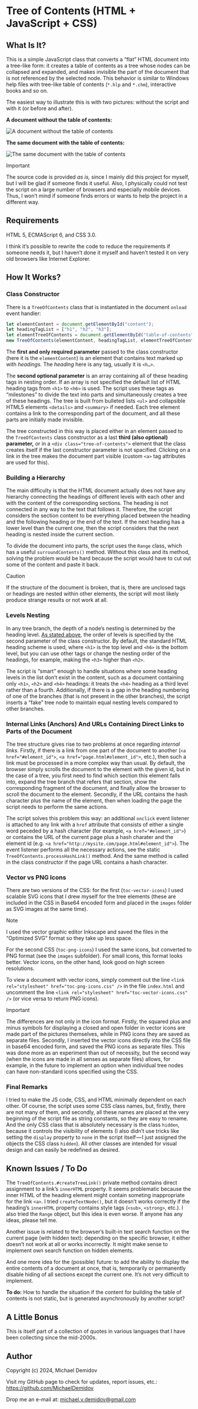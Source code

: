 Tree of Contents (HTML + JavaScript + CSS)
==========================================

What Is It?
-----------

This is a simple JavaScript class that converts a “flat” HTML document into a tree-like form: it creates a table of contents as a tree whose nodes can be collapsed and expanded, and makes invisible the part of the document that is not referenced by the selected node. This behavior is similar to Windows help files with tree-like table of contents (`*.hlp` and `*.chm`), interactive books and so on.

The easiest way to illustrate this is with two pictures: without the script and with it (or before and after).

**A document without the table of contents:**

![A document without the table of contents](images/no_toc.jpg)

**The same document with the table of contents:**

![The same document with the table of contents](images/toc.jpg)

> [!IMPORTANT]
> The source code is provided *as is,* since I mainly did this project for myself, but I will be glad if someone finds it useful. Also, I physically could not test the script on a large number of browsers and especially mobile devices. Thus, I won’t mind if someone finds errors or wants to help the project in a different way.

Requirements
------------

HTML 5, ECMAScript 6, and CSS 3.0.

I think it’s possible to rewrite the code to reduce the requirements if someone needs it, but I haven’t done it myself and haven’t tested it on very old browsers like Internet Explorer.

How It Works?
-------------

### Class Constructor

There is a `TreeOfContents` class that is instantiated in the document `onload` event handler:

```JavaScript
let elementContent = document.getElementById("content");
let headingTagList = ["h1", "h2", "h3"];
let elementTreeOfContents = document.getElementById("table-of-contents");
new TreeOfContents(elementContent, headingTagList, elementTreeOfContents);
```

The **first and only required parameter** passed to the class constructor (here it is the `elementContent`) is an element that contains text marked up with *headings.* The *heading* here is any tag, usually it is `<h…>`.

The **second optional parameter** is an array containing all of these heading tags in nesting order. If an array is not specified the default list of HTML heading tags from `<h1>` to `<h6>` is used. The script uses these tags as “milestones” to divide the text into parts and simultaneously creates a tree of these headings. The tree is built from bulleted lists `<ul>` and collapsible HTML5 elements `<details>` and `<summary>` if needed. Each tree element contains a link to the corresponding part of the document, and all these parts are initially made invisible.

The tree constructed in this way is placed either in an element passed to the `TreeOfContents` class constructor as a last **third (also optional) parameter,** or in a `<div class="tree-of-contents">` element that the class creates itself if the last constructor parameter is not spacified. Clicking on a link in the tree makes the document part visible (custom `<a>` tag attributes are used for this).

### Building a Hierarchy

The main difficulty is that the HTML document actually does not have any hierarchy connecting the headings of different levels with each other and with the content of the corresponding sections. The heading is not connected in any way to the text that follows it. Therefore, the script considers the section content to be everything placed between the heading and the following heading or the end of the text. If the next heading has a lower level than the current one, then the script considers that the next heading is nested inside the current section.

To divide the document into parts, the script uses the `Range` class, which has a useful `surroundContents()` method. Without this class and its method, solving the problem would be hard because the script would have to cut out some of the content and paste it back.

> [!CAUTION]
> If the structure of the document is broken, that is, there are unclosed tags or headings are nested within other elements, the script will most likely produce strange results or not work at all.

### Levels Nesting

In any tree branch, the depth of a node’s nesting is determined by the heading level. [As stated above](#class-constructor), the order of levels is specified by the second parameter of the class constructor. By default, the standard HTML heading scheme is used, where `<h1>` is the top level and `<h6>` is the bottom level, but you can use other tags or change the nesting order of the headings, for example, making the `<h3>` higher than `<h2>`.

The script is “smart” enough to handle situations where some heading levels in the list don’t exist in the content, such as a document containing only `<h1>`, `<h2>` and `<h4>` headings: it treats the `<h4>` heading as a third level rather than a fourth. Additionally, if there is a gap in the heading numbering of one of the branches (that is not present in the other branches), the script inserts a “fake” tree node to maintain equal nesting levels compared to other branches.

### Internal Links (Anchors) And URLs Containing Direct Links to Parts of the Document

The tree structure gives rise to two problems at once regarding *internal links.* Firstly, if there is a link from one part of the document to another (`<a href="#element_id">`, `<a href="page.html#element_id">`, etc.), then such a link must be processed in a more complex way than usual. By default, the browser simply scrolls the document to the element with the given id, but in the case of a tree, you first need to find which section this element falls into, expand the tree branch that refers that section, show the corresponding fragment of the document, and finally allow the browser to scroll the document to the element. Secondly, if the URL contains the hash character plus the name of the element, then when loading the page the script needs to perform the same actions.

The script solves this problem this way: an additional `onclick` event listener is attached to any link with a `href` attribute that consists of either a single word peceded by a hash character (for example, `<a href="#element_id">`) or contains the URL of the current page plus a hash charater and the element id (e.g. `<a href="http://mysite.com/page.html#element_id">`). The event listener performs all the necessary actions, see the static `TreeOfContents.processHashLink()` method. And the same method is called in the class constructor if the page URL contains a hash character.

### Vector vs PNG Icons

There are two versions of the CSS: for the first (`toc-vector-icons`) I used scalable SVG icons that I drew myself for the tree elements (these are included in the CSS in Base64 encoded form and placed in the `images` folder as SVG images at the same time).

> [!NOTE]
> I used the vector graphic editor Inkscape and saved the files in the “Optimized SVG” format so they take up less space.

For the second CSS (`toc-png-icons`) I used the same icons, but converted to PNG format (see the `images` subfolder). For small icons, this format looks better. Vector icons, on the other hand, look good on high screen resolutions.

To view a document with vector icons, simply comment out the line `<link rel="stylesheet" href="toc-png-icons.css" />` in the file `index.html` and uncomment the line `<link rel="stylesheet" href="toc-vector-icons.css" />` (or vice versa to return PNG icons).

> [!IMPORTANT]
> The differences are not only in the icon format. Firstly, the squared plus and minus symbols for displaying a closed and open folder in vector icons are made part of the pictures themselves, while in PNG icons they are saved as separate files. Secondly, I inserted the vector icons directly into the CSS file in base64 encoded form, and saved the PNG icons as separate files.
> This was done more as an experiment than out of necessity, but the second way (when the icons are made in all senses as separate files) allows, for example, in the future to implement an option when individual tree nodes can have non-standard icons specified using the CSS.

### Final Remarks

I tried to make the JS code, CSS, and HTML minimally dependent on each other. Of course, the script uses some CSS class names, but, firstly, there are not many of them, and secondly, all these names are placed at the very beginning of the script file as string constants, so they are easy to rename. And the only CSS class that is absolutely necessary is the class `hidden`, because it controls the visibility of elements (I also didn’t use tricks like setting the `display` property to `none` in the script itself — I just assigned the objects the CSS class `hidden`). All other classes are intended for visual design and can easily be redefined as desired.

Known Issues / To Do
--------------------

The `TreeOfContents.#createTreeLink()` private method contains direct assignment to a link’s `innerHTML` property. It seems problematic because the inner HTML of the heading element might contain someting inappropriate for the link `<a>`. I tried `createTextNode()`, but it doesn’t works correctly if the heading’s `innerHTML` property contains style tags (`<sub>`, `<strong>`, etc.). I also tried the `Range` object, but this idea is even worse. If anyone has any ideas, please tell me.

Another issue is related to the browser’s built-in text search function on the current page (with hidden text): depending on the specific browser, it either doesn’t not work at all or works incorrectly. It might make sense to implement own search function on hidden elements.

And one more idea for the (possible) future: to add the ability to display the entire contents of a document at once, that is, temporarily or permanently disable hiding of all sections except the current one. It’s not very difficult to implement.

**To do:** How to handle the situation if the content for building the table of contents is not static, but is generated asynchronously by another script?

A Little Bonus
--------------

This is itself part of a collection of quotes in various languages that I have been collecting since the mid-2000s.

Author
------
Copyright (c) 2024, Michael Demidov

Visit my GitHub page to check for updates, report issues, etc.: https://github.com/MichaelDemidov

Drop me an e-mail at: michael.v.demidov@gmail.com
